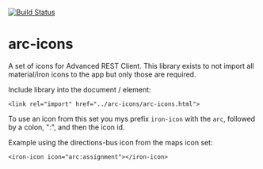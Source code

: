 [![Build Status](https://travis-ci.org/advanced-rest-client/arc-icons.svg?branch=stage)](https://travis-ci.org/advanced-rest-client/arc-icons)  

# arc-icons

A set of icons for Advanced REST Client.
This library exists to not import all material/iron icons to the app but only those are required.

Include library into the document / element:
```
<link rel="import" href="../arc-icons/arc-icons.html">
```

To use an icon from this set you mys prefix `iron-icon` with the `arc`, followed by a colon, ":", and then the icon id.

Example using the directions-bus icon from the maps icon set:
```
<iron-icon icon="arc:assignment"></iron-icon>
```

